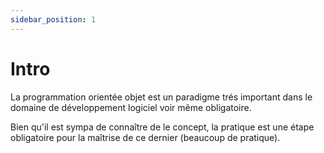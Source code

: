 ```yaml
---
sidebar_position: 1
---
```


# Intro

La programmation orientée objet est un paradigme trés important dans le domaine de développement logiciel voir même obligatoire.

Bien qu'il est sympa de connaître de le concept, la pratique est une étape obligatoire pour la maîtrise de ce dernier (beaucoup de pratique).